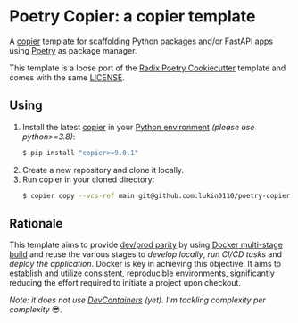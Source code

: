 # Poetry Copier: a copier template

A [copier](https://copier.readthedocs.io/en/stable/) template for scaffolding Python packages and/or FastAPI apps using 
[Poetry](https://python-poetry.org/) as package manager.

This template is a loose port of the [Radix Poetry Cookiecutter](https://github.com/radix-ai/poetry-cookiecutter) template and comes with the same [LICENSE](LICENSE).

## Using

1. Install the latest [copier](https://copier.readthedocs.io/en/stable/#installation) in your [Python environment](https://github.com/pyenv/pyenv) _(please use python>=3.8)_:
    ```bash
    $ pip install "copier>=9.0.1"
    ```
2. Create a new repository and clone it locally.
3. Run copier in your cloned directory:
    ```bash
    $ copier copy --vcs-ref main git@github.com:lukin0110/poetry-copier.git .
    ```

## Rationale
This template aims to provide [dev/prod parity](https://12factor.net/dev-prod-parity) by using [Docker multi-stage build](https://docs.docker.com/build/building/multi-stage/) and reuse the
various stages to *develop locally*, *run CI/CD tasks* and *deploy the application*. Docker is key in achieving this objective. It aims to establish and utilize consistent, reproducible environments, significantly reducing the effort required to initiate a project upon checkout.

_Note: it does not use [DevContainers](https://containers.dev/) (yet). I'm tackling complexity per complexity_ 😎.
